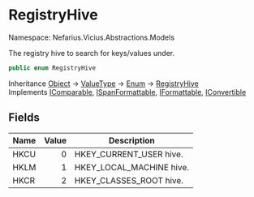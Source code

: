 # RegistryHive

Namespace: Nefarius.Vicius.Abstractions.Models

The registry hive to search for keys/values under.

```csharp
public enum RegistryHive
```

Inheritance [Object](https://docs.microsoft.com/en-us/dotnet/api/system.object) → [ValueType](https://docs.microsoft.com/en-us/dotnet/api/system.valuetype) → [Enum](https://docs.microsoft.com/en-us/dotnet/api/system.enum) → [RegistryHive](./nefarius.vicius.abstractions.models.registryhive.md)<br>
Implements [IComparable](https://docs.microsoft.com/en-us/dotnet/api/system.icomparable), [ISpanFormattable](https://docs.microsoft.com/en-us/dotnet/api/system.ispanformattable), [IFormattable](https://docs.microsoft.com/en-us/dotnet/api/system.iformattable), [IConvertible](https://docs.microsoft.com/en-us/dotnet/api/system.iconvertible)

## Fields

| Name | Value | Description |
| --- | --: | --- |
| HKCU | 0 | HKEY_CURRENT_USER hive. |
| HKLM | 1 | HKEY_LOCAL_MACHINE hive. |
| HKCR | 2 | HKEY_CLASSES_ROOT hive. |
